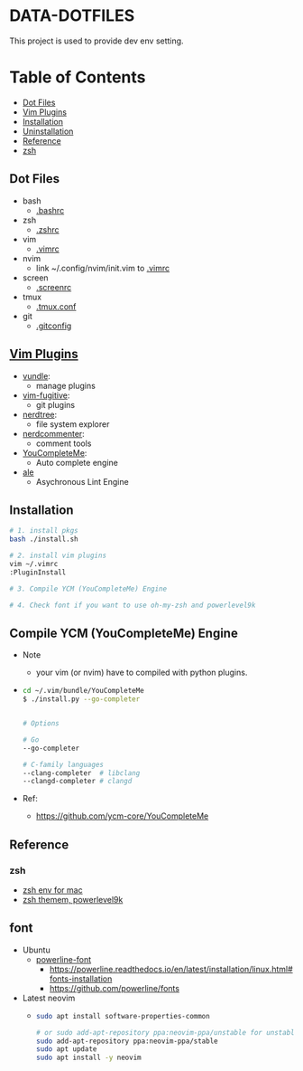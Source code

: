 # DATA-DOTFILES
 This project is used to provide dev env setting.


# Table of Contents
- [Dot Files](#dot-files)
- [Vim Plugins](#vim-plugins)
- [Installation](#installation)
- [Uninstallation](#uninstallation)
- [Reference](#reference)
- [zsh](#zsh)


## Dot Files
 * bash
   * [.bashrc](https://github.com/kissofjudase23/Data-dotfiles/blob/master/conf/.bashrc)
 * zsh
   * [.zshrc](https://github.com/kissofjudase23/Data-dotfiles/blob/master/conf/.zshrc)
 * vim
   * [.vimrc](https://github.com/kissofjudase23/Data-dotfiles/blob/master/conf/.vimrc)
 * nvim
   * link ~/.config/nvim/init.vim to [.vimrc](https://github.com/kissofjudase23/Data-dotfiles/blob/master/conf/.vimrc)
 * screen
   * [.screenrc](https://github.com/kissofjudase23/Data-dotfiles/blob/master/conf/.screenrc)
 * tmux
   * [.tmux.conf](https://github.com/kissofjudase23/Data-dotfiles/blob/master/conf/.tmux.conf)
 * git
   * [.gitconfig](https://github.com/kissofjudase23/Data-dotfiles/blob/master/conf/.gitconfig)


## [Vim Plugins](https://github.com/kissofjudase23/Data-dotfiles/blob/master/conf/.vimrc#L26-L50)
 * [vundle](https://github.com/VundleVim/Vundle.vim):
   * manage plugins
 * [vim-fugitive](https://github.com/tpope/vim-fugitive):
   * git plugins
 * [nerdtree](https://github.com/scrooloose/nerdtree):
   * file system explorer
 * [nerdcommenter](https://github.com/scrooloose/nerdcommenter):
   * comment tools
 * [YouCompleteMe](https://github.com/Valloric/YouCompleteMe):
   * Auto complete engine
 * [ale](https://github.com/w0rp/ale)
   * Asychronous Lint Engine


## Installation
```bash
# 1. install pkgs
bash ./install.sh

# 2. install vim plugins
vim ~/.vimrc
:PluginInstall

# 3. Compile YCM (YouCompleteMe) Engine

# 4. Check font if you want to use oh-my-zsh and powerlevel9k
```

## Compile YCM (YouCompleteMe) Engine
*  Note
   *  your vim (or nvim) have to compiled with python plugins.

* ```bash
  cd ~/.vim/bundle/YouCompleteMe
  $ ./install.py --go-completer


  # Options

  # Go
  --go-completer

  # C-family languages
  --clang-completer  # libclang
  --clangd-completer # clangd
  ```
* Ref:
  * https://github.com/ycm-core/YouCompleteMe



## Reference
### zsh
  * [zsh env for mac](https://medium.com/statementdog-engineering/prettify-your-zsh-command-line-prompt-3ca2acc967f)
  * [zsh themem, powerlevel9k](https://github.com/bhilburn/powerlevel9k)

## font
  * Ubuntu
    * [powerline-font](https://github.com/Powerlevel9k/powerlevel9k/wiki/Install-Instructions#step-2-install-a-powerline-font)
      * https://powerline.readthedocs.io/en/latest/installation/linux.html#fonts-installation
      * https://github.com/powerline/fonts
  * Latest neovim
    * ```sh
      sudo apt install software-properties-common

      # or sudo add-apt-repository ppa:neovim-ppa/unstable for unstable version
      sudo add-apt-repository ppa:neovim-ppa/stable
      sudo apt update
      sudo apt install -y neovim
      ```

